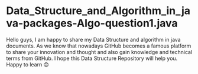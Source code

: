 # Data_Structure_and_Algorithm_in_java-packages-Algo-question1.java
Hello guys, I am happy to share my Data Structure and algorithm in java documents. As we know that nowadays GitHub becomes a famous platform to share your innovation and thought and also gain knowledge and technical terms from GitHub. I hope this Data Structure Repository will help you. Happy to learn 😊
